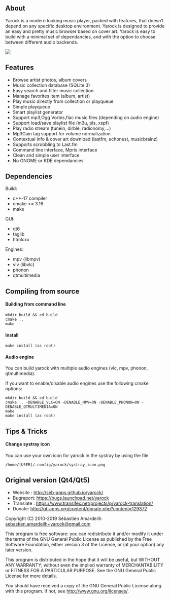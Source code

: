 
About
----------------------------------------------------------------------------------------------
Yarock is a modern looking music player, packed with features, that doesn’t depend on any specific desktop environment.
Yarock is designed to provide an easy and pretty music browser based on cover art. Yarock is easy to build with a minimal set of dependancies, and with the option to choose between different audio backends.

![](https://gitlab.com/sebaro/Yarock/raw/main/screenshot.png)


Features
----------------------------------------------------------------------------------------------
  * Browse artist photos, album covers
  * Music collection database (SQLite 3)
  * Easy search and filter music collection
  * Manage favorites item (album, artist)
  * Play music directly from collection or playqueue
  * Simple playqueue
  * Smart playlist generator
  * Support mp3,Ogg Vorbis,flac music files (depending on audio engine)
  * Support load/save playlist file (m3u, pls, xspf)
  * Play radio stream (tunein, dirble, radionomy,...)
  * Mp3Gain tag support for volume normalization
  * Contextual info & cover art download (lastfm, echonest, musicbrainz)
  * Supports scrobbling to Last.fm
  * Command line interface, Mpris interface
  * Clean and simple user interface
  * No GNOME or KDE dependancies


Dependencies
----------------------------------------------------------------------------------------------

Build:

 * c++-17 compiler
 * cmake >= 3.16
 * make

GUI:

 * qt6
 * taglib
 * htmlcxx

Engines:

 * mpv (libmpv)
 * vlv (libvlc)
 * phonon
 * qtmultimedia


Compiling from source
----------------------------------------------------------------------------------------------

#### Building from command line

    mkdir build && cd build
    cmake ..
    make

#### Install

    make install (as root)

#### Audio engine

You can build yarock with multiple audio engines (vlc, mpv, phonon, qtmultimedia).

If you want to enable/disable audio engines use the following cmake options:

    mkdir build && cd build
    cmake .. -DENABLE_VLC=ON -DENABLE_MPV=ON -DENABLE_PHONON=ON -DENABLE_QTMULTIMEDIA=ON
    make
    make install (as root)


Tips & Tricks
----------------------------------------------------------------------------------------------

#### Change systray icon

You can use your own icon for yarock in the systray by using the file

    /home/[USER]/.config/yarock/systray_icon.png


Original version (Qt4/Qt5)
----------------------------------------------------------------------------------------------

  * Website : http://seb-apps.github.io/yarock/
  * Bugreport: https://bugs.launchpad.net/yarock
  * Translate : https://www.transifex.net/projects/p/yarock-translation/
  * Donate: http://qt-apps.org/content/donate.php?content=129372

Copyright (C) 2010-2019 Sébastien Amardeilh sebastien.amardeilh+yarock@gmail.com

This program is free software: you can redistribute it and/or modify
it under the terms of the GNU General Public License as published by
the Free Software Foundation, either version 3 of the License, or
(at your option) any later version.

This program is distributed in the hope that it will be useful,
but WITHOUT ANY WARRANTY; without even the implied warranty of
MERCHANTABILITY or FITNESS FOR A PARTICULAR PURPOSE.  See the
GNU General Public License for more details.

You should have received a copy of the GNU General Public License
along with this program.  If not, see <http://www.gnu.org/licenses/>.

